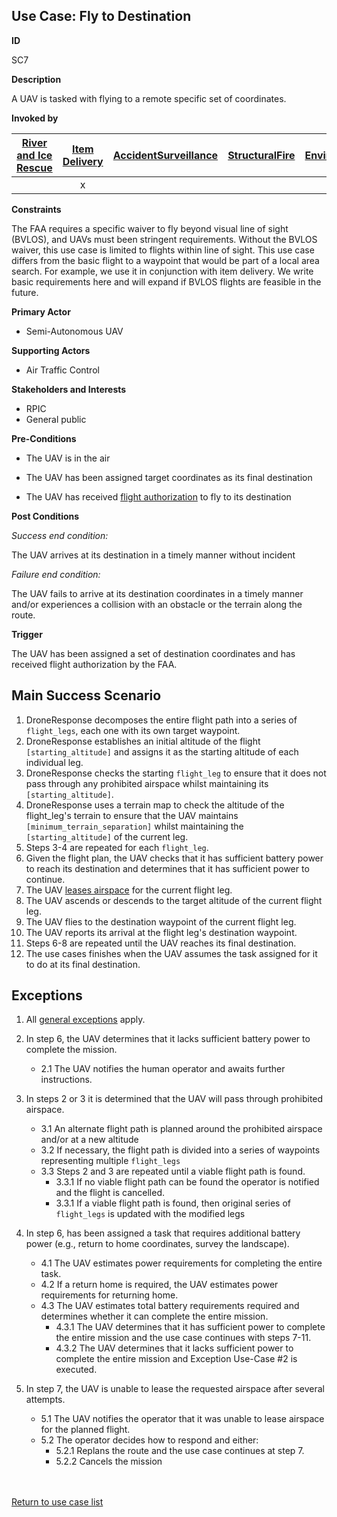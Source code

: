 ## Use Case: Fly to Destination

**ID**

SC7


**Description**

A UAV is tasked with flying to a remote specific set of coordinates.

**Invoked by**

| [River and Ice Rescue](../main/RiverRescue.md) | [Item Delivery](../main/ItemDelivery.md)| [AccidentSurveillance](../main/AccidentSurveillance.md) | [StructuralFire](../main/StructuralFire.md) | [EnvironmentalSampling](../main/EnvironmentalSampling.md) |
| :------: | :--------: | :--------: | :------: |:------: |
|   | x |  |  |  |

**Constraints**

The FAA requires a specific waiver to fly beyond visual line of sight (BVLOS), and UAVs must been stringent requirements. Without the BVLOS waiver, 
this use case is limited to flights within line of sight.  This use case differs from the basic flight to a waypoint that would be part of a local area search.
For example, we use it in conjunction with item delivery.  We write basic requirements here and will expand if BVLOS flights are feasible in the future.

**Primary Actor**

- Semi-Autonomous UAV

**Supporting Actors**

- Air Traffic Control

**Stakeholders and Interests**

- RPIC
- General public

**Pre-Conditions**

- The UAV is in the air 

- The UAV has been assigned target coordinates as its final destination

- The UAV has received [flight authorization](FlightAuthorization.md) to fly to its destination

**Post Conditions**

_Success end condition:_

The UAV arrives at its destination in a timely manner without incident

_Failure end condition:_

The UAV fails to arrive at its destination coordinates in a timely manner and/or experiences a collision with an obstacle or the terrain along the route.

**Trigger**

The UAV has been assigned a set of destination coordinates and has received flight authorization by the FAA.

## Main Success Scenario

1. DroneResponse decomposes the entire flight path into a series of `flight_legs`, each one with its own target waypoint.
2. DroneResponse establishes an initial altitude of the flight `[starting_altitude]` and assigns it as the starting altitude of each individual leg.
3. DroneResponse checks the starting `flight_leg` to ensure that it does not pass through any prohibited airspace whilst maintaining its `[starting_altitude]`.
4. DroneResponse uses a terrain map to check the altitude of the flight_leg's terrain to ensure that the UAV maintains `[minimum_terrain_separation]` whilst maintaining the `[starting_altitude]` of the current leg.
5. Steps 3-4 are repeated for each `flight_leg`. 
6. Given the flight plan, the UAV checks that it has sufficient battery power to reach its destination and determines that it has sufficient power to continue.
7. The UAV [leases airspace](../supporting/LeaseAirspace.md) for the current flight leg.
8. The UAV ascends or descends to the target altitude of the current flight leg.
9. The UAV flies to the destination waypoint of the current flight leg.
10. The UAV reports its arrival at the flight leg's destination waypoint.
11. Steps 6-8 are repeated until the UAV reaches its final destination.
12. The use cases finishes when the UAV assumes the task assigned for it to do at its final destination.

## Exceptions

1. All [general exceptions](../../README.md#GeneralExceptions) apply.

2. In step 6, the UAV determines that it lacks sufficient battery power to complete the mission.
   * 2.1 The UAV notifies the human operator and awaits further instructions.

3. In steps 2 or 3 it is determined that the UAV will pass through prohibited airspace.
   * 3.1 An alternate flight path is planned around the prohibited airspace and/or at a new altitude
   * 3.2 If necessary, the flight path is divided into a series of waypoints representing multiple `flight_legs`
   * 3.3 Steps 2 and 3 are repeated until a viable flight path is found.
      * 3.3.1 If no viable flight path can be found the operator is notified and the flight is cancelled.
	  * 3.3.1 If a viable flight path is found, then original series of `flight_legs` is updated with the modified legs

4. In step 6, has been assigned a task that requires additional battery power (e.g., return to home coordinates, survey the landscape). 
   * 4.1 The UAV estimates power requirements for completing the entire task.
   * 4.2 If a return home is required, the UAV estimates power requirements for returning home.
   * 4.3 The UAV estimates total battery requirements required and determines whether it can complete the entire mission.
      * 4.3.1 The UAV determines that it has sufficient power to complete the entire mission and the use case continues with steps 7-11.
	  * 4.3.2 The UAV determines that it lacks sufficient power to complete the entire mission and Exception Use-Case #2 is executed.

5. In step 7, the UAV is unable to lease the requested airspace after several attempts.
   * 5.1 The UAV notifies the operator that it was unable to lease airspace for the planned flight.
   * 5.2 The operator decides how to respond and either:
      * 5.2.1 Replans the route and the use case continues at step 7.
      * 5.2.2 Cancels the mission
 

<br><br>
[Return to use case list](../../README.md) 
